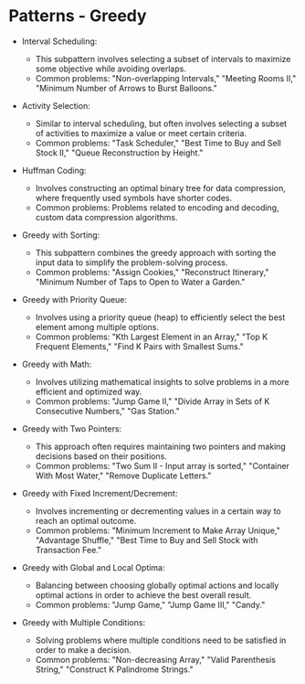 # Patterns - Greedy

- Interval Scheduling:
    * This subpattern involves selecting a subset of intervals to maximize some objective while avoiding overlaps.
    * Common problems: "Non-overlapping Intervals," "Meeting Rooms II," "Minimum Number of Arrows to Burst Balloons."

- Activity Selection:
    * Similar to interval scheduling, but often involves selecting a subset of activities to maximize a value or meet certain criteria.
    * Common problems: "Task Scheduler," "Best Time to Buy and Sell Stock II," "Queue Reconstruction by Height."

- Huffman Coding:
    * Involves constructing an optimal binary tree for data compression, where frequently used symbols have shorter codes.
    * Common problems: Problems related to encoding and decoding, custom data compression algorithms.

- Greedy with Sorting:
    * This subpattern combines the greedy approach with sorting the input data to simplify the problem-solving process.
    * Common problems: "Assign Cookies," "Reconstruct Itinerary," "Minimum Number of Taps to Open to Water a Garden."

- Greedy with Priority Queue:
    * Involves using a priority queue (heap) to efficiently select the best element among multiple options.
    * Common problems: "Kth Largest Element in an Array," "Top K Frequent Elements," "Find K Pairs with Smallest Sums."

- Greedy with Math:
    * Involves utilizing mathematical insights to solve problems in a more efficient and optimized way.
    * Common problems: "Jump Game II," "Divide Array in Sets of K Consecutive Numbers," "Gas Station."

- Greedy with Two Pointers:
    * This approach often requires maintaining two pointers and making decisions based on their positions.
    * Common problems: "Two Sum II - Input array is sorted," "Container With Most Water," "Remove Duplicate Letters."

- Greedy with Fixed Increment/Decrement:
    * Involves incrementing or decrementing values in a certain way to reach an optimal outcome.
    * Common problems: "Minimum Increment to Make Array Unique," "Advantage Shuffle," "Best Time to Buy and Sell Stock with Transaction Fee."

- Greedy with Global and Local Optima:
    * Balancing between choosing globally optimal actions and locally optimal actions in order to achieve the best overall result.
    * Common problems: "Jump Game," "Jump Game III," "Candy."

- Greedy with Multiple Conditions:
    * Solving problems where multiple conditions need to be satisfied in order to make a decision.
    * Common problems: "Non-decreasing Array," "Valid Parenthesis String," "Construct K Palindrome Strings."
